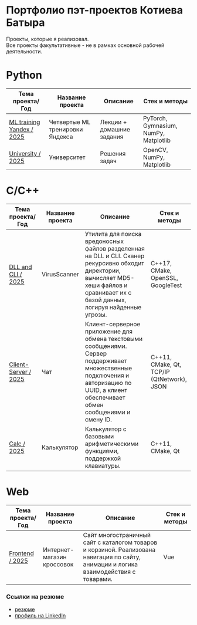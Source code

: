 # Портфолио пэт-проектов Котиева Батыра

Проекты, которые я реализовал.  
Все проекты факультативные - не в рамках основной рабочей деятельности.

# Python
| Тема проекта/Год | Название проекта | Описание | Стек и методы |
| --- | --- | --- | --- |
| [ML training Yandex / 2025](https://github.com/bk-ru/pet-projects/tree/main/yandex-ml-4) | Четвертые ML тренировки Яндекса | Лекции + домашние задания | PyTorch, Gymnasium, NumPy, Matplotlib  |
| [University / 2025](https://github.com/bk-ru/pet-projects/tree/main/university) | Университет | Решения задач | OpenCV, NumPy, Matplotlib |

# C/C++
| Тема проекта/Год | Название проекта | Описание | Стек и методы |
| --- | --- | --- | --- |
| [DLL and CLI / 2025](https://github.com/bk-ru/virus_scanner) | VirusScanner | Утилита для поиска вредоносных файлов разделенная на DLL и CLI. Сканер рекурсивно обходит директории, вычисляет MD5-хеши файлов и сравнивает их с базой данных, логируя найденные угрозы. | C++17, CMake, OpenSSL, GoogleTest |
| [Client-Server / 2025](https://github.com/bk-ru/pet-projects/tree/main/tcp_chat) | Чат | Клиент-серверное приложение для обмена текстовыми сообщениями. Сервер поддерживает множественные подключения и авторизацию по UUID, а клиент обеспечивает обмен сообщениями и смену ID. | C++11, CMake, Qt, TCP/IP (QtNetwork), JSON |
| [Calc / 2025](https://github.com/bk-ru/pet-projects/tree/main/calc) | Калькулятор | Калькулятор с базовыми арифметическими функциями, поддержкой клавиатуры. | C++11, CMake, Qt |

# Web
| Тема проекта/Год | Название проекта | Описание | Стек и методы |
| --- | --- | --- | --- |
| [Frontend / 2025](https://github.com/bk-ru/sneakers-shop) | Интернет-магазин кроссовок | Cайт многостраничный сайт с каталогом товаров и корзиной. Реализована навигация по сайту, анимации и логика взаимодействия с товарами. | Vue |

### Ссылки на резюме  
- [резюме]()  
- [профиль на LinkedIn]() 
